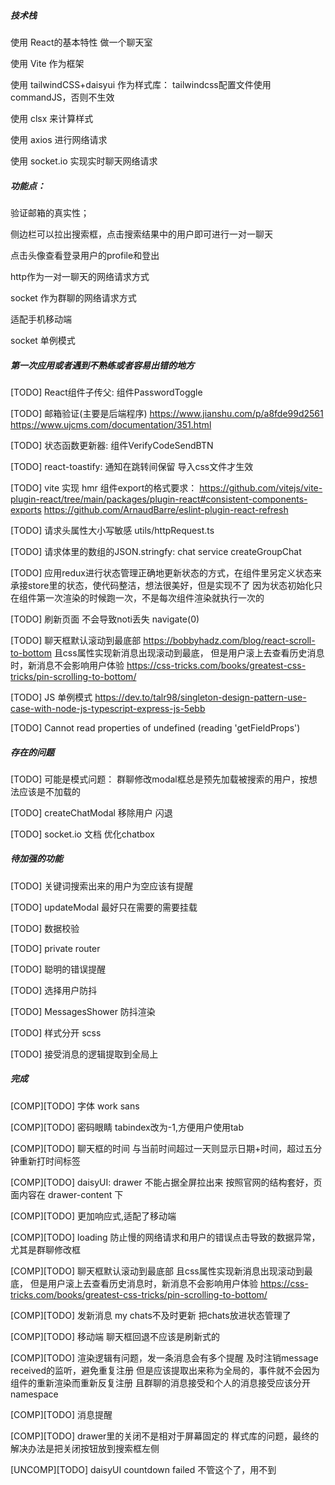 ##### 技术栈
使用 React的基本特性 做一个聊天室

使用 Vite 作为框架

使用 tailwindCSS+daisyui 作为样式库：
	tailwindcss配置文件使用commandJS，否则不生效

使用 clsx 来计算样式

使用 axios 进行网络请求

使用 socket.io 实现实时聊天网络请求

##### 功能点：
验证邮箱的真实性；

侧边栏可以拉出搜索框，点击搜索结果中的用户即可进行一对一聊天

点击头像查看登录用户的profile和登出

http作为一对一聊天的网络请求方式

socket 作为群聊的网络请求方式

适配手机移动端

socket 单例模式

##### 第一次应用或者遇到不熟练或者容易出错的地方

[TODO] React组件子传父: 组件PasswordToggle

[TODO] 邮箱验证(主要是后端程序)
https://www.jianshu.com/p/a8fde99d2561
https://www.ujcms.com/documentation/351.html

[TODO] 状态函数更新器: 组件VerifyCodeSendBTN

[TODO] react-toastify: 通知在跳转间保留 导入css文件才生效

[TODO] vite 实现 hmr 组件export的格式要求：
https://github.com/vitejs/vite-plugin-react/tree/main/packages/plugin-react#consistent-components-exports
https://github.com/ArnaudBarre/eslint-plugin-react-refresh

[TODO] 请求头属性大小写敏感 utils/httpRequest.ts

[TODO] 请求体里的数组的JSON.stringfy: chat service createGroupChat

[TODO] 应用redux进行状态管理正确地更新状态的方式，在组件里另定义状态来承接store里的状态，使代码整洁，想法很美好，但是实现不了
因为状态初始化只在组件第一次渲染的时候跑一次，不是每次组件渲染就执行一次的

[TODO] 刷新页面 不会导致noti丢失 navigate(0)

[TODO] 聊天框默认滚动到最底部 
https://bobbyhadz.com/blog/react-scroll-to-bottom
且css属性实现新消息出现滚动到最底， 但是用户滚上去查看历史消息时，新消息不会影响用户体验
https://css-tricks.com/books/greatest-css-tricks/pin-scrolling-to-bottom/

[TODO] JS 单例模式
https://dev.to/talr98/singleton-design-pattern-use-case-with-node-js-typescript-express-js-5ebb

[TODO] Cannot read properties of undefined (reading 'getFieldProps')



##### 存在的问题

[TODO] 可能是模式问题： 群聊修改modal框总是预先加载被搜索的用户，按想法应该是不加载的

[TODO] createChatModal 移除用户 闪退

[TODO] socket.io 文档 优化chatbox

##### 待加强的功能

[TODO] 关键词搜索出来的用户为空应该有提醒

[TODO] updateModal 最好只在需要的需要挂载

[TODO] 数据校验

[TODO] private router

[TODO] 聪明的错误提醒

[TODO] 选择用户防抖

[TODO] MessagesShower 防抖渲染

[TODO] 样式分开 scss

[TODO] 接受消息的逻辑提取到全局上



##### 完成
[COMP][TODO] 字体 work sans

[COMP][TODO] 密码眼睛 tabindex改为-1,方便用户使用tab

[COMP][TODO] 聊天框的时间 与当前时间超过一天则显示日期+时间，超过五分钟重新打时间标签

[COMP][TODO] daisyUI: drawer 不能占据全屏拉出来
						 按照官网的结构套好，页面内容在 drawer-content 下

[COMP][TODO] 更加响应式,适配了移动端

[COMP][TODO] loading 防止慢的网络请求和用户的错误点击导致的数据异常， 尤其是群聊修改框  

[COMP][TODO] 聊天框默认滚动到最底部 且css属性实现新消息出现滚动到最底， 但是用户滚上去查看历史消息时，新消息不会影响用户体验
https://css-tricks.com/books/greatest-css-tricks/pin-scrolling-to-bottom/

[COMP][TODO] 发新消息 my chats不及时更新 把chats放进状态管理了

[COMP][TODO] 移动端 聊天框回退不应该是刷新式的

[COMP][TODO] 渲染逻辑有问题，发一条消息会有多个提醒 及时注销message received的监听，避免重复注册 但是应该提取出来称为全局的，事件就不会因为组件的重新渲染而重新反复注册 且群聊的消息接受和个人的消息接受应该分开 namespace

[COMP][TODO] 消息提醒

[COMP][TODO] drawer里的关闭不是相对于屏幕固定的 样式库的问题，最终的解决办法是把关闭按钮放到搜索框左侧

[UNCOMP][TODO] daisyUI countdown failed 不管这个了，用不到